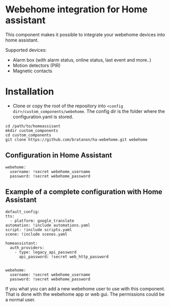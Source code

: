 # Webehome integration for Home assistant

This component makes it possible to integrate your webehome devices into
home assistant. 

Supported devices:
- Alarm box (with alarm status, online status, last event and more..)
- Motion detectors (PIR)
- Magnetic contacts


# Installation

- Clone or copy the root of the repository into `<config 
dir>/custom_components/webehome`. The config dir is the folder where the configuration.yaml is stored.

```
cd /path/to/homeassisant
mkdir custom_components
cd custom_components
git clone https://github.com/bratanon/ha-webehome.git webehome
```

## Configuration in Home Assistant

```
webehome:
  username: !secret webehome_username
  password: !secret webehome_password
```

## Example of a complete configuration with Home Assistant

```
default_config:
tts:
  - platform: google_translate
automation: !include automations.yaml
script: !include scripts.yaml
scene: !include scenes.yaml

homeassistant:
  auth_providers:
    - type: legacy_api_password
      api_password: !secret web_http_password


webehome:
  username: !secret webehome_username
  password: !secret webehome_password

```

If you what you can add a new webehome user to use with this component.
That is done with the webehome app or web gui. The permissions could be a
normal user.


